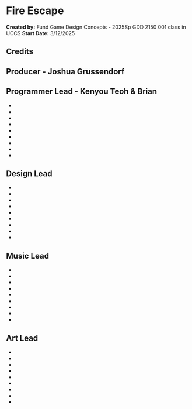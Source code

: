 # Fire Escape

**Created by:** Fund Game Design Concepts - 2025Sp GDD 2150 001 class in UCCS
**Start Date:** 3/12/2025

## Credits

**Producer - Joshua Grussendorf**
-


**Programmer Lead - Kenyou Teoh & Brian**
-
-
-
-
-
-
-
-
-
-

**Design Lead**
-
-
-
-
-
-
-
-
-
-

**Music Lead**
-
-
-
-
-
-
-
-
-
-

**Art Lead**
-
-
-
-
-
-
-
-
-
-
